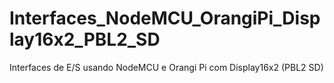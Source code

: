 # Interfaces_NodeMCU_OrangiPi_Display16x2_PBL2_SD
Interfaces de E/S usando NodeMCU e Orangi Pi com Display16x2 (PBL2 SD)

